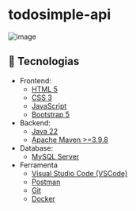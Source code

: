 # todosimple-api

![image](https://github.com/juceliocoelho2022/todossimple-api/assets/104524218/99eaae48-02ab-42bf-afcf-d81a28b16a68)

## 🚀 Tecnologias

- Frontend:
  - [HTML 5](https://www.w3schools.com/howto/howto_make_a_website.asp/)
  - [CSS 3](https://www.w3schools.com/css/css_website_layout.asp/)
  - [JavaScript](https://www.javascript.com/)
  - [Bootstrap 5](https://getbootstrap.com/)
- Backend:
  - [Java 22](http://www.oracle.com/java/technologies/javase-downloads.html)
  - [Apache Maven >=3.9.8](https://maven.apache.org/download.cgi/)
- Database:
  - [MySQL Server](https://dev.mysql.com/downloads/mysql/)
- Ferramenta
  - [Visual Studio Code (VSCode)](https://code.visualstudio.com)
  - [Postman](http://www.postman.com/downloads/)
  - [Git](https://git-scm.com/downloads)
  - [Docker](https://docs.docker.com/desktop/install/windows-install/)
